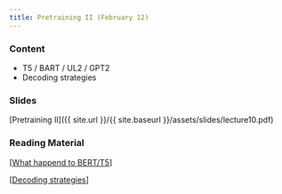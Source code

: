 ```yaml
---
title: Pretraining II (February 12)
---
```


### Content

* T5 / BART / UL2 / GPT2
* Decoding strategies

### Slides
[Pretraining II]({{ site.url }}/{{ site.baseurl }}/assets/slides/lecture10.pdf)

### Reading Material 
[[What happend to BERT/T5](https://www.yitay.net/blog/model-architecture-blogpost-encoders-prefixlm-denoising)]

[[Decoding strategies](https://huggingface.co/blog/how-to-generate)]




